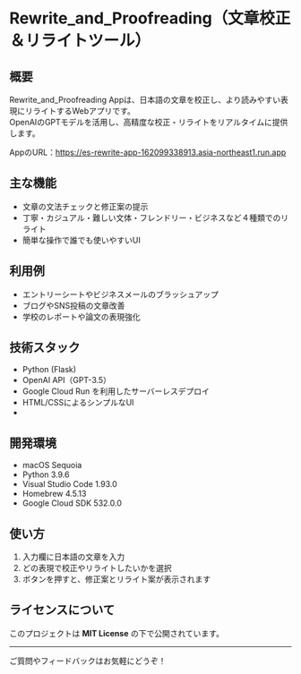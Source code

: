 # Rewrite_and_Proofreading（文章校正＆リライトツール）

## 概要

Rewrite_and_Proofreading Appは、日本語の文章を校正し、より読みやすい表現にリライトするWebアプリです。  
OpenAIのGPTモデルを活用し、高精度な校正・リライトをリアルタイムに提供します。

AppのURL：https://es-rewrite-app-162099338913.asia-northeast1.run.app

## 主な機能

- 文章の文法チェックと修正案の提示  
- 丁寧・カジュアル・難しい文体・フレンドリー・ビジネスなど４種類でのリライト   
- 簡単な操作で誰でも使いやすいUI 


## 利用例

- エントリーシートやビジネスメールのブラッシュアップ  
- ブログやSNS投稿の文章改善  
- 学校のレポートや論文の表現強化  


## 技術スタック

- Python (Flask)  
- OpenAI API（GPT-3.5）  
- Google Cloud Run を利用したサーバーレスデプロイ  
- HTML/CSSによるシンプルなUI
- 

## 開発環境

- macOS Sequoia  
- Python 3.9.6  
- Visual Studio Code 1.93.0  
- Homebrew 4.5.13  
- Google Cloud SDK 532.0.0  


## 使い方

1. 入力欄に日本語の文章を入力  
2. どの表現で校正やリライトしたいかを選択  
3. ボタンを押すと、修正案とリライト案が表示されます  


## ライセンスについて

このプロジェクトは **MIT License** の下で公開されています。

---

ご質問やフィードバックはお気軽にどうぞ！
